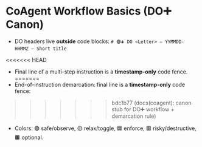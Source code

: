 <!-- status: stub; target: 150+ words -->
# CoAgent Workflow Basics (DO➕ Canon)

- DO headers live **outside** code blocks:
  `# 🟢➕ DO <Letter> — YYMMDD-HHMMZ — Short title`

<<<<<<< HEAD
- Final line of a multi-step instruction is a **timestamp-only** code fence.
=======
- End-of-instruction demarcation: final line is a **timestamp-only** code fence:
>>>>>>> bdc1b77 (docs(coagent): canon stub for DO➕ workflow + demarcation rule)

- Colors: 🟢 safe/observe, 🟡 relax/toggle, 🟦 enforce, 🟥 risky/destructive, 🟫 optional.


